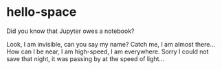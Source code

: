 # hello-space
Did you know that Jupyter owes a notebook? 

Look, I am invisible, can you say my name?
Catch me, I am almost there...
How can I be near, I am high-speed, I am everywhere.
Sorry I could not save that night,
it was passing by at the speed of light...


